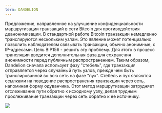 ```yaml
---
term: DANDELION
---
```


Предложение, направленное на улучшение конфиденциальности маршрутизации транзакций в сети Bitcoin для противодействия деанонимизации. В стандартной работе Bitcoin транзакции немедленно транслируются нескольким узлам. Это явление может потенциально позволить наблюдателям связывать транзакции, обычно анонимные, с IP-адресами. Цель BIP156 - решить эту проблему. Для этого в процесс трансляции вводится дополнительная фаза для сохранения анонимности перед публичным распространением. Таким образом, Dandelion сначала использует фазу "стебель", где транзакция отправляется через случайный путь узлов, прежде чем быть транслированной во всю сеть на фазе "пух". Стебель и пух являются ссылками на поведение распространения транзакции через сеть, напоминая форму одуванчика. Этот метод маршрутизации затрудняет отслеживание пути обратно к исходному узлу, делая трудным прослеживание транзакции через сеть обратно к ее источнику.

![](../../dictionnaire/assets/36.png)